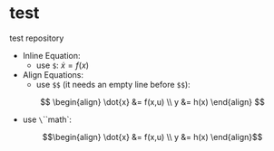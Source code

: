 # test
test repository

- Inline Equation: 
  - use `$`: $\dot{x} = f(x)$
- Align Equations:
  - use `$$` (it needs an empty line before `$$`):

$$
\begin{align}
\dot{x} &= f(x,u) \\
y &= h(x)
\end{align}
$$
  - use `\`\`\`math`:
```math
\begin{align}
\dot{x} &= f(x,u) \\
y &= h(x)
\end{align}
```
